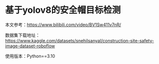 # 基于yolov8的安全帽目标检测

本文参考：https://www.bilibili.com/video/BV1Sw411v7nR/

数据集下载地址：https://www.kaggle.com/datasets/snehilsanyal/construction-site-safety-image-dataset-roboflow

使用版本：Python==3.10

